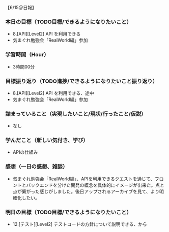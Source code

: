 【6/15＠日報】
### 本日の目標（TODO目標/できるようになりたいこと）
- 8.[API][Level2] API を利用できる
- 気まぐれ勉強会「RealWorld編」参加
### 学習時間（Hour）
- 3時間00分
### 目標振り返り（TODO進捗/できるようになりたいこと振り返り）
- 8.[API][Level2] API を利用できる、途中
- 気まぐれ勉強会「RealWorld編」参加
### 詰まっていること（実現したいこと/現状/行ったこと/仮説）
- なし
### 学んだこと（新しい気付き、学び）
- APIの仕組み
### 感想（一日の感想、雑談）
- 気まぐれ勉強会「RealWorld編」、APIを利用できるクエストを通じて、フロントとバックエンドを分けた開発の概念を具体的にイメージが出来た。点と点が繋がった感じがしました。後日アップされるアーカイブを見て、より明確化したい。
### 明日の目標（TODO目標/できるようになりたいこと）
- 12.[テスト][Level2] テストコードの方針について説明できる、から

